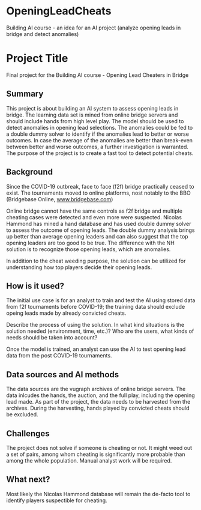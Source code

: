 # OpeningLeadCheats
Building AI course - an idea for an AI project (analyze opening leads in bridge and detect anomalies)

# Project Title

Final project for the Building AI course - Opening Lead Cheaters in Bridge

## Summary

This project is about building an AI system to assess opening leads in bridge. The learning data set is mined from online bridge servers and should include hands from high level play. The model should be used to detect anomalies in opening lead selections. The anomalies could be fed to a double dummy solver to identify if the anomalies lead to better or worse outcomes. In case the average of the anomalies are better than break-even between better and worse outcomes, a further investigation is warranted. The purpose of the project is to create a fast tool to detect potential cheats.

## Background

Since the COVID-19 outbreak, face to face (f2f) bridge practically ceased to exist. The tournaments moved to online platforms, nost notably to the BBO (Bridgebase Online, www.bridgebase.com)

Online bridge cannot have the same controls as f2f bridge and multiple cheating cases were detected and even more were suspected. Nicolas Hammond has mined a hand database and has used double dummy solver to assess the outcome of opening leads. The double dummy analysis brings up better than average opening leaders and can also suggest that the top opening leaders are too good to be true. The difference with the NH solution is to recognize those opening leads, which are anomalies.

In addition to the cheat weeding purpose, the solution can be utilized for understanding how top players decide their opening leads.

## How is it used?

The initial use case is for an analyst to train and test the AI using stored data from f2f tournaments before COVID-19; the training data should exclude opeing leads made by already convicted cheats.

Describe the process of using the solution. In what kind situations is the solution needed (environment, time, etc.)? Who are the users, what kinds of needs should be taken into account?

Once the model is trained, an analyst can use the AI to test opening lead data from the post COVID-19 tournaments.

## Data sources and AI methods

The data sources are the vugraph archives of online bridge servers. The data inlcudes the hands, the auction, and the full play, including the opening lead made.
As part of the project, the data needs to be harvested from the archives. During the harvesting, hands played by convicted cheats should be excluded.

## Challenges

The project does not solve if someone is cheating or not. It might weed out a set of pairs, among whom cheating is significantly more probable than among the whole population. Manual analyst work will be required.

## What next?

Most likely the Nicolas Hammond database will remain the de-facto tool to identify players suspectible for cheating.
